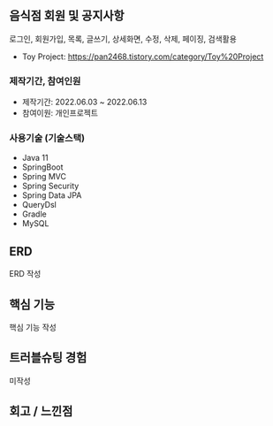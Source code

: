 ## 음식점 회원 및 공지사항
로그인, 회원가입, 목록, 글쓰기, 상세화면, 수정, 삭제, 페이징, 검색활용
+ Toy Project: https://pan2468.tistory.com/category/Toy%20Project
### 제작기간, 참여인원
+ 제작기간: 2022.06.03 ~ 2022.06.13
+ 참여이원: 개인프로젝트
### 사용기술 (기술스택)
+ Java 11
+ SpringBoot
+ Spring MVC
+ Spring Security
+ Spring Data JPA
+ QueryDsl
+ Gradle
+ MySQL
## ERD 
ERD 작성
## 핵심 기능
핵심 기능 작성

## 트러블슈팅 경험 
미작성

## 회고 / 느낀점


